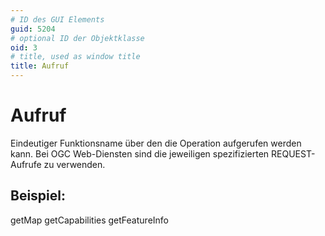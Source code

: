```yaml
---
# ID des GUI Elements
guid: 5204
# optional ID der Objektklasse
oid: 3
# title, used as window title
title: Aufruf
---
```


# Aufruf

Eindeutiger Funktionsname über den die Operation aufgerufen werden kann. Bei OGC Web-Diensten sind die jeweiligen spezifizierten REQUEST-Aufrufe zu verwenden.

## Beispiel:

getMap getCapabilities getFeatureInfo
